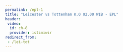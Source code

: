 ```yaml
---
permalink: /epl-1
title: "Leicester vs Tottenham K.O 02.00 WIB - EPL"
header:
 video:
  id: ch-8
  provider: istimiwir
redirect_from:
 - /lei-tot
---
```


